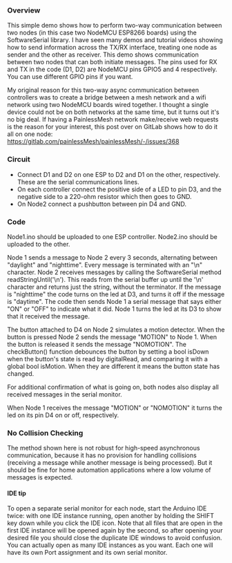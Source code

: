 ### Overview
This simple demo shows how to perform two-way communication between two nodes (in this case two NodeMCU ESP8266 boards) using the SoftwareSerial library. I have seen many demos and tutorial videos showing how to send information across the TX/RX interface, treating one node as sender and the other as receiver.
This demo shows communication between two nodes that can both initiate messages. 
The pins used for RX and TX in the code (D1, D2) are NodeMCU pins GPIO5 and 4 respectively. You can use different GPIO pins if you want. 

My original reason for this two-way async communication between controllers was to create a bridge between a mesh network and a wifi network using two NodeMCU boards wired together. I thought a single device could not be on both networks at the same time, but it turns out it's no big deal. If having a PainlessMesh network make/receive web requests is the reason for your interest, this post over on GitLab shows how to do it all on one node: https://gitlab.com/painlessMesh/painlessMesh/-/issues/368

### Circuit
- Connect D1 and D2 on one ESP to D2 and D1 on the other, respectively. These are the serial communications lines.
- On each controller connect the positive side of a LED to pin D3, and the negative side to a 220-ohm resistor which then goes to GND.
- On Node2 connect a pushbutton between pin D4 and GND.

### Code
Node1.ino should be uploaded to one ESP controller. Node2.ino should be uploaded to the other. 

Node 1 sends a message to Node 2 every 3 seconds, alternating between "daylight" and "nighttime". Every message is terminated with an "\n" character. Node 2 receives messages by calling the SoftwareSerial method readStringUntil('\n'). This reads from the serial buffer up until the '\n' character and returns just the string, without the terminator. If the message is "nighttime" the code turns on the led at D3, and turns it off if the message is "daytime". The code then sends Node 1 a serial message that says either "ON" or "OFF" to indicate what it did. Node 1 turns the led at its D3 to show that it received the message. 

The button attached to D4 on Node 2 simulates a motion detector. When the button is pressed Node 2 sends the message "MOTION" to Node 1. When the button is released it sends the message "NOMOTION". The checkButton() function debounces the button by setting a bool isDown when the button's state is read by digitalRead, and comparing it with a global bool isMotion. When they are different it means the button state has changed. 

For additional confirmation of what is going on, both nodes also display all received messages in the serial monitor. 

When Node 1 receives the message "MOTION" or "NOMOTION" it turns the led on its pin D4 on or off, respectively.

### No Collision Checking
The method shown here is not robust for high-speed asynchronous communication, because it has no provision for handling collisions (receiving a message while another message is being processed). But it should be fine for home automation applications where a low volume of messages is expected. 

#### IDE tip
To open a separate serial monitor for each node, start the Arduino IDE twice: with one IDE instance running, open another by holding the SHIFT key down while you click the IDE icon. Note that all files that are open 
in the first IDE instance will be opened again by the second, so after opening your desired file you should close the duplicate IDE windows to avoid confusion. You can actually 
open as many IDE instances as you want. Each one will have its own Port assignment and its own serial monitor.

